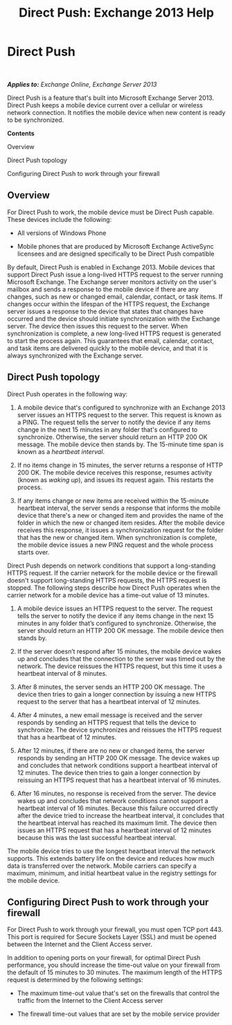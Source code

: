 ﻿---
title: 'Direct Push: Exchange 2013 Help'
TOCTitle: Direct Push
ms:assetid: 373c1629-3d4b-4828-b014-9e103de4ef25
ms:mtpsurl: https://technet.microsoft.com/en-us/library/Aa997252(v=EXCHG.150)
ms:contentKeyID: 48384981
ms.date: 05/13/2016
mtps_version: v=EXCHG.150
---

# Direct Push

 

_**Applies to:** Exchange Online, Exchange Server 2013_


Direct Push is a feature that's built into Microsoft Exchange Server 2013. Direct Push keeps a mobile device current over a cellular or wireless network connection. It notifies the mobile device when new content is ready to be synchronized.

**Contents**

Overview

Direct Push topology

Configuring Direct Push to work through your firewall

## Overview

For Direct Push to work, the mobile device must be Direct Push capable. These devices include the following:

  - All versions of Windows Phone

  - Mobile phones that are produced by Microsoft Exchange ActiveSync licensees and are designed specifically to be Direct Push compatible

By default, Direct Push is enabled in Exchange 2013. Mobile devices that support Direct Push issue a long-lived HTTPS request to the server running Microsoft Exchange. The Exchange server monitors activity on the user's mailbox and sends a response to the mobile device if there are any changes, such as new or changed email, calendar, contact, or task items. If changes occur within the lifespan of the HTTPS request, the Exchange server issues a response to the device that states that changes have occurred and the device should initiate synchronization with the Exchange server. The device then issues this request to the server. When synchronization is complete, a new long-lived HTTPS request is generated to start the process again. This guarantees that email, calendar, contact, and task items are delivered quickly to the mobile device, and that it is always synchronized with the Exchange server.

## Direct Push topology

Direct Push operates in the following way:

1.  A mobile device that's configured to synchronize with an Exchange 2013 server issues an HTTPS request to the server. This request is known as a PING. The request tells the server to notify the device if any items change in the next 15 minutes in any folder that's configured to synchronize. Otherwise, the server should return an HTTP 200 OK message. The mobile device then stands by. The 15-minute time span is known as a *heartbeat interval*.

2.  If no items change in 15 minutes, the server returns a response of HTTP 200 OK. The mobile device receives this response, resumes activity (known as *waking up*), and issues its request again. This restarts the process.

3.  If any items change or new items are received within the 15-minute heartbeat interval, the server sends a response that informs the mobile device that there's a new or changed item and provides the name of the folder in which the new or changed item resides. After the mobile device receives this response, it issues a synchronization request for the folder that has the new or changed item. When synchronization is complete, the mobile device issues a new PING request and the whole process starts over.

Direct Push depends on network conditions that support a long-standing HTTPS request. If the carrier network for the mobile device or the firewall doesn't support long-standing HTTPS requests, the HTTPS request is stopped. The following steps describe how Direct Push operates when the carrier network for a mobile device has a time-out value of 13 minutes.

1.  A mobile device issues an HTTPS request to the server. The request tells the server to notify the device if any items change in the next 15 minutes in any folder that’s configured to synchronize. Otherwise, the server should return an HTTP 200 OK message. The mobile device then stands by.

2.  If the server doesn’t respond after 15 minutes, the mobile device wakes up and concludes that the connection to the server was timed out by the network. The device reissues the HTTPS request, but this time it uses a heartbeat interval of 8 minutes.

3.  After 8 minutes, the server sends an HTTP 200 OK message. The device then tries to gain a longer connection by issuing a new HTTPS request to the server that has a heartbeat interval of 12 minutes.

4.  After 4 minutes, a new email message is received and the server responds by sending an HTTPS request that tells the device to synchronize. The device synchronizes and reissues the HTTPS request that has a heartbeat of 12 minutes.

5.  After 12 minutes, if there are no new or changed items, the server responds by sending an HTTP 200 OK message. The device wakes up and concludes that network conditions support a heartbeat interval of 12 minutes. The device then tries to gain a longer connection by reissuing an HTTPS request that has a heartbeat interval of 16 minutes.

6.  After 16 minutes, no response is received from the server. The device wakes up and concludes that network conditions cannot support a heartbeat interval of 16 minutes. Because this failure occurred directly after the device tried to increase the heartbeat interval, it concludes that the heartbeat interval has reached its maximum limit. The device then issues an HTTPS request that has a heartbeat interval of 12 minutes because this was the last successful heartbeat interval.

The mobile device tries to use the longest heartbeat interval the network supports. This extends battery life on the device and reduces how much data is transferred over the network. Mobile carriers can specify a maximum, minimum, and initial heartbeat value in the registry settings for the mobile device.

## Configuring Direct Push to work through your firewall

For Direct Push to work through your firewall, you must open TCP port 443. This port is required for Secure Sockets Layer (SSL) and must be opened between the Internet and the Client Access server.

In addition to opening ports on your firewall, for optimal Direct Push performance, you should increase the time-out value on your firewall from the default of 15 minutes to 30 minutes. The maximum length of the HTTPS request is determined by the following settings:

  - The maximum time-out value that's set on the firewalls that control the traffic from the Internet to the Client Access server

  - The firewall time-out values that are set by the mobile service provider

